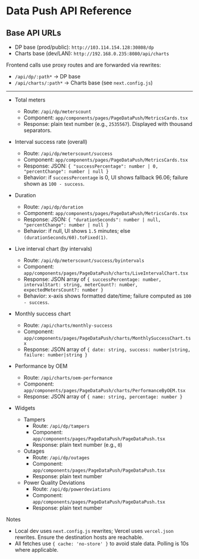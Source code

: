 # Data Push API Reference

## Base API URLs

- DP base (prod/public): `http://103.114.154.128:30808/dp`
- Charts base (dev/LAN): `http://192.168.0.235:8080/api/charts`

Frontend calls use proxy routes and are forwarded via rewrites:
- `/api/dp/:path*` → DP base
- `/api/charts/:path*` → Charts base (see `next.config.js`)

---

- Total meters
  - Route: `/api/dp/meterscount`
  - Component: `app/components/pages/PageDataPush/MetricsCards.tsx`
  - Response: plain text number (e.g., `2535567`). Displayed with thousand separators.

- Interval success rate (overall)
  - Route: `/api/dp/meterscount/success`
  - Component: `app/components/pages/PageDataPush/MetricsCards.tsx`
  - Response: JSON: `{ "successPercentage": number | 0, "percentChange": number | null }`
  - Behavior: if `successPercentage` is 0, UI shows fallback 96.06; failure shown as `100 - success`.

- Duration
  - Route: `/api/dp/duration`
  - Component: `app/components/pages/PageDataPush/MetricsCards.tsx`
  - Response: JSON: `{ "durationSeconds": number | null, "percentChange": number | null }`
  - Behavior: if null, UI shows `1.5` minutes; else `(durationSeconds/60).toFixed(1)`.

- Live interval chart (by intervals)
  - Route: `/api/dp/meterscount/success/byintervals`
  - Component: `app/components/pages/PageDataPush/charts/LiveIntervalChart.tsx`
  - Response: JSON array of `{ successPercentage: number, intervalStart: string, meterCount?: number, expectedMetersCount?: number }`
  - Behavior: x-axis shows formatted date/time; failure computed as `100 - success`.

- Monthly success chart
  - Route: `/api/charts/monthly-success`
  - Component: `app/components/pages/PageDataPush/charts/MonthlySuccessChart.tsx`
  - Response: JSON array of `{ date: string, success: number|string, failure: number|string }`

- Performance by OEM
  - Route: `/api/charts/oem-performance`
  - Component: `app/components/pages/PageDataPush/charts/PerformanceByOEM.tsx`
  - Response: JSON array of `{ name: string, percentage: number }`

- Widgets
  - Tampers
    - Route: `/api/dp/tampers`
    - Component: `app/components/pages/PageDataPush/PageDataPush.tsx`
    - Response: plain text number (e.g., `0`)
  - Outages
    - Route: `/api/dp/outages`
    - Component: `app/components/pages/PageDataPush/PageDataPush.tsx`
    - Response: plain text number
  - Power Quality Deviations
    - Route: `/api/dp/powerdeviations`
    - Component: `app/components/pages/PageDataPush/PageDataPush.tsx`
    - Response: plain text number

Notes
- Local dev uses `next.config.js` rewrites; Vercel uses `vercel.json` rewrites. Ensure the destination hosts are reachable.
- All fetches use `{ cache: 'no-store' }` to avoid stale data. Polling is 10s where applicable.
